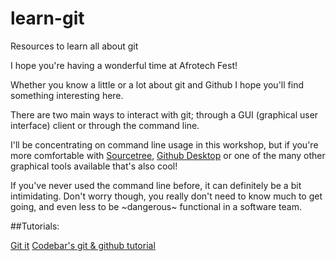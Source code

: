 # learn-git
Resources to learn all about git

I hope you're having a wonderful time at Afrotech Fest!

Whether you know a little or a lot about git and Github I hope you'll find something interesting here.

There are two main ways to interact with git; through a GUI (graphical user interface) client or through the command line.

I'll be concentrating on command line usage in this workshop, but if you're more comfortable with [Sourcetree](https://www.sourcetreeapp.com/), [Github Desktop](https://desktop.github.com/) or one of the many other graphical tools available that's also cool!

If you've never used the command line before, it can definitely be a bit intimidating. Don't worry though, you really don't need to know much to get going, and even less to be ~dangerous~ functional in a software team.

##Tutorials:

[Git it](https://github.com/jlord/git-it)
[Codebar's git & github tutorial](http://tutorials.codebar.io/version-control/command-line/tutorial.html)